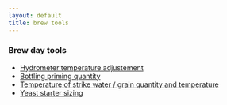 ```yaml
---
layout: default
title: brew tools
---
```


<section>
	<article>
		<div class="title">
			<h1>Brew day tools</h1>
		</div>
		<ul class="vertical indent">
			<li><a href="https://www.brewersfriend.com/hydrometer-temp/">Hydrometer temperature adjustement</a></li>
			<li><a href="https://www.brewersfriend.com/beer-priming-calculator/">Bottling priming quantity</a></li>
			<li><a href="https://www.brewersfriend.com/mash/">Temperature of strike water / grain quantity and temperature</a></li>
			<li><a href="https://www.brewersfriend.com/yeast-pitch-rate-and-starter-calculator/#cells_per_gram">Yeast starter sizing</a></li>
		</ul>
	</article>
</section>




